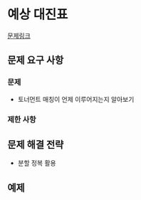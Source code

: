 # 예상 대진표

[문제링크](https://school.programmers.co.kr/learn/courses/30/lessons/12985?language=python3)

## 문제 요구 사항

### 문제

- 토너먼트 매칭이 언제 이루어지는지 알아보기

### 제한 사항


## 문제 해결 전략

- 분할 정복 활용

## 예제
